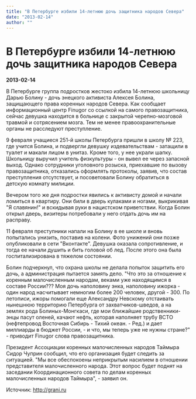 ```yaml
---
title: "В Петербурге избили 14-летнюю дочь защитника народов Севера"
date: "2013-02-14"
author: ""
---
```


# В Петербурге избили 14-летнюю дочь защитника народов Севера

**2013-02-14** 

В Петербурге группа подростков жестоко избила 14-летнюю школьницу  Дарью Болину - дочь энецкого активиста Алексея Болина, защищающего права  коренных народов Севера. Как сообщает информационный центр Finugor со ссылкой на самого правозащитника,  сейчас девушка находится в больнице с закрытой черепно-мозговой травмой и  сотрясением мозга. Тем не менее правоохранительные органы не расследуют  преступление.

9 февраля учащиеся 251-й школы Петербурга пришли в школу № 223, где  учится Болина, и подвергли девушку издевательствам - затащили в туалет и  макали лицом в унитаз. Кроме того, у нее украли шапку. Школьницу  выручил учитель физкультуры - он вывел ее через запасной выход. Однако  сотрудники уголовного розыска, приехавшие по вызову правозащитника,  отказались оформлять протоколы, заявив, что состав преступления  отсутствует, и посоветовали Болину обратиться в детскую комнату милиции.

Вечером того же дня подростки явились к активисту домой и начали  ломиться в квартиру. Они били в дверь кулаками и ногами, выкрикивая "Я  славянин!" и вскидывая руки в нацистском приветствии. Когда Болин открыл  дверь, визитеры потребовали у него отдать дочь им на расправу.

11 февраля преступники напали на Болину в ее школе и вновь попытались  унизить, поставив на колени. Фото унижений они позже опубликовали в сети  "Вконтакте". Девушка оказала сопротивление, и тогда ее начали душить и  бить головой об лед. После этого она была госпитализирована в тяжелом  состоянии.

Болин подчеркнул, что охрана школы не делала попыток защитить его дочь, а  администрация пытается замять дело. "Что это за отношение к коренным  малочисленным народам, веками уже находящимся в составе России??? Моя  дочь наполовину энка, наполовину ижорка - один народ насчитывает  немногим более 200 человек, другой - 300. По летописи, ижоры помогали  еще Александру Невскому отстаивать нынешнюю территорию Петербурга от  захватчиков-шведов, а на землях рода Болиных-Монгкаси, где мои ближайшие  родственники-энцы пасут оленей, качают нефть, которая наполняет трубу  ВСТО (нефтепровод Восточная Сибирь - Тихий океан. - Ред.) и дает  миллиарды в бюджет России, - и что, мы теперь уже не нужны стране?" -  приводит Finugor слова правозащитника.

Президент Ассоциации коренных малочисленных народов Таймыра Сидор Чуприн  сообщил, что его организация будет следить за ситуацией. "Мы все  обеспокоены неприкрытым насилием в отношении представителя  малочисленного народа. Этот вопрос будет поднят на заседании  Координационного совета по делам коренных малочисленных народов  Таймыра", - заявил он.

Источник: http://grani.ru